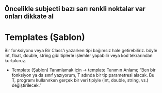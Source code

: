 
## Öncelikle subjecti bazı sarı renkli noktalar var onları dikkate al



# Templates (Şablon)
Bir fonksiyonu veya Bir Class'ı yazarken tipi bağımsız hale getirebiliriz. 
böyle int, float, double, string gibi tiplerle işlemler yapabilir veya kod tekrarından kurtuluruz.
- Template (Şablon) Tanımlamak için -> template <typename T>
Tanımın Anlamı; “Ben bir fonksiyon ya da sınıf yazıyorum, T adında bir tip parametresi alacak.
Bu T, programı kullanırken gerçek bir veri tipiyle (int, double, string, vs.) değiştirilecek.”
